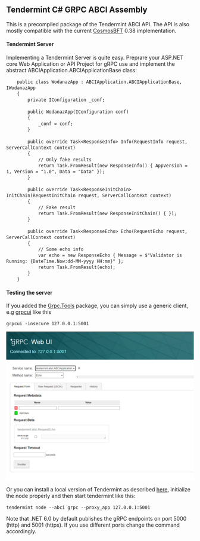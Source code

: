 ﻿## Tendermint C# GRPC ABCI Assembly

This is a precompiled package of the Tendermint ABCI API. The API is also mostly compatible with the current [CosmosBFT](https://github.com/cometbft/cometbft) 0.38 implementation.

#### Tendermint Server

Implementing a Tendermint Server is quite easy. Preprare your ASP.NET core Web Application or API Project for gRPC use and implement the abstract ABCIApplication.ABCIApplicationBase class:

```
	public class WodanazApp : ABCIApplication.ABCIApplicationBase, IWodanazApp
	{
		private IConfiguration _conf;

		public WodanazApp(IConfiguration conf)
		{
			_conf = conf;
		}

		public override Task<ResponseInfo> Info(RequestInfo request, ServerCallContext context)
		{
			// Only fake results
			return Task.FromResult(new ResponseInfo() { AppVersion = 1, Version = "1.0", Data = "Data" });
		}

		public override Task<ResponseInitChain> InitChain(RequestInitChain request, ServerCallContext context)
		{
			// Fake result
			return Task.FromResult(new ResponseInitChain() { });
		}

		public override Task<ResponseEcho> Echo(RequestEcho request, ServerCallContext context)
		{
			// Some echo info
			var echo = new ResponseEcho { Message = $"Validator is Running: {DateTime.Now:dd-MM-yyyy HH:mm}" };
			return Task.FromResult(echo);
		}
	}
```

#### Testing the server

If you added the [Grpc.Tools]() package, you can simply use a generic client, e.g [grpcui](https://github.com/fullstorydev/grpcui) like this

```
grpcui -insecure 127.0.0.1:5001
```

![gRPC Test with grpcui](https://github.com/TheCyberCore/Wodanaz.Tendermint.Api/raw/master/grpcui_example_echo.png)


Or you can install a local version of Tendermint as described [here](https://docs.tendermint.com/v0.34/introduction/install.html), initialize the node properly and then start tendermint like this:

```
tendermint node --abci grpc --proxy_app 127.0.0.1:5001
```

Note that .NET 6.0 by default publishes the gRPC endpoints on port 5000 (http) and 5001 (https). If you use different ports change the command accordingly.